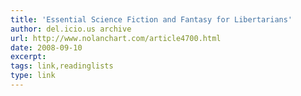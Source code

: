 ```yaml
---
title: 'Essential Science Fiction and Fantasy for Libertarians'
author: del.icio.us archive
url: http://www.nolanchart.com/article4700.html
date: 2008-09-10
excerpt: 
tags: link,readinglists
type: link
---
```

